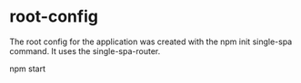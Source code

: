 # root-config
The root config for the application was created with the npm init single-spa command. It uses the single-spa-router.

npm start
